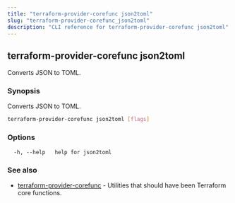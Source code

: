```yaml
---
title: "terraform-provider-corefunc json2toml"
slug: "terraform-provider-corefunc_json2toml"
description: "CLI reference for terraform-provider-corefunc json2toml"
---
```


## terraform-provider-corefunc json2toml

Converts JSON to TOML.

### Synopsis

Converts JSON to TOML.

```bash
terraform-provider-corefunc json2toml [flags]
```

### Options

```text
  -h, --help   help for json2toml
```

### See also

* [terraform-provider-corefunc](terraform-provider-corefunc.md) - Utilities that should have been Terraform core functions.
